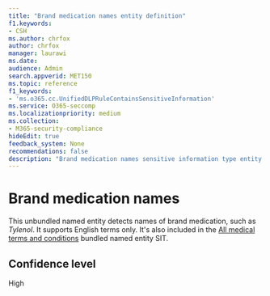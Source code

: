 ```yaml
---
title: "Brand medication names entity definition"
f1.keywords:
- CSH
ms.author: chrfox
author: chrfox
manager: laurawi
ms.date:
audience: Admin
search.appverid: MET150
ms.topic: reference
f1_keywords:
- 'ms.o365.cc.UnifiedDLPRuleContainsSensitiveInformation'
ms.service: O365-seccomp
ms.localizationpriority: medium
ms.collection:
- M365-security-compliance
hideEdit: true
feedback_system: None
recommendations: false
description: "Brand medication names sensitive information type entity definition."
---
```


# Brand medication names

This unbundled named entity detects names of brand medication, such as *Tylenol*. It supports English terms only. It's also included in the [All medical terms and conditions](sit-defn-all-medical-terms-conditions.md) bundled named entity SIT.

## Confidence level

High

